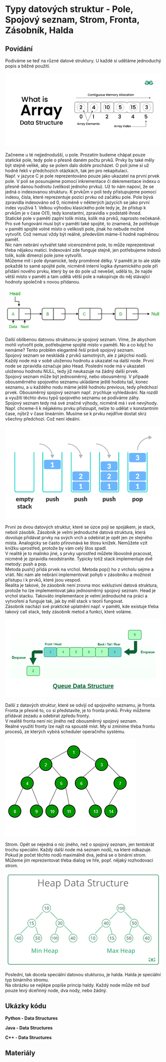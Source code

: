 Typy datových struktur - Pole, Spojový seznam, Strom, Fronta, Zásobník, Halda
===

Povídání
---

Podíváme se teď na různé datové struktury. U každé si uděláme jednoduchý popis a běžné použití.                 

![Array](array.webp)

Začneme u té nejjednodušší, u pole. Prozatím budeme chápat pouze statické pole, tedy pole o přesně daném počtu prvků. Prvky by také měly být stejně veliké, aby se polem dalo dobře procházet. O poli jsme si už hodně řekli v předchozích otázkách, tak jen pro rekapitulaci.              
Např. v jazyce C je pole reprezentováno pouze jako ukazatel na první prvek pole. V poli se posunujeme pomocí inkrementace či dekrementace indexu o přesně danou hodnotu (velikost jednoho prvku). Už to nám napoví, že se jedná o indexovanou strukturu. K prvkům v poli tedy přistupujeme pomocí indexu, čísla, které reprezentuje pozici prvku od začátku pole. Pole bývá zpravidla indexováno od 0, nicméně v některých jazycích se jako první index využívá 1. Velkou výhodou klasického pole tedy je, že přístup k prvkům je v čase O(1), tedy konstantní, zpravidla v podstatě ihned.               
Statické pole v paměti zaplní tolik místa, kolik má prvků, naprosto nečekaně. Pro své fungování musí být v paměti také spojité, to znamená, že potřebuje v paměti spojité volné místo o velikosti pole, jinak ho nebude možné vytvořit. Což nemusí vždy být reálné, především máme-li hodně naplněnou paměť.                             
Nic nám nebrání vytvářet také vícerozměrné pole, to může reprezentovat třeba nějakou matici. Indexování zde funguje stejně, jen potřebujeme indexů tolik, kolik dimenzí pole jsme vytvořili.                
Můžeme mít i pole dynamické, tedy proměnné délky. V paměti je to ale stále pokaždé to samé spojité pole, nicméně interní logika dynamického pole při přidání nového prvku, který by se do pole už nevešel, udělá to, že najde větší místo v paměti a tam udělá větší pole a nakopíruje do něj stávající hodnoty společně s novou přidanou.

![Linked List](linked_list.png)

Další oblíbenou datovou strukturou je spojový seznam. Víme, že abychom mohli vytvořit pole, potřebujeme spojité místo v paměti. No a co když ho nemáme? Tento problém elegantně řeší právě spojový seznam.                  
Spojový seznam se neskládá z prvků samotných, ale z jakýchsi nodů. Každý node má v sobě uloženou hodnotu a ukazatel na další node. První node se zpravidla označuje jako Head. Poslední node má v ukazateli uloženou hodnotu NULL, tedy již neukazuje na žádný další prvek.                 
Spojový seznam může být jednosměrný, nebo obousměrný. V případě obousměrného spojového seznamu ukládáme ještě hodotu tail, konec seznamu, a u každého nodu máme ještě hodnotu previous, tedy předchozí prvek. Obousměrný spojový seznam např. zrychluje vyhledávání. Na rozdíl a využítí těchto dvou typů spojového seznamu se podíváme záhy.               
Spojový seznam tedy má své značné výhody, nicméně má i své nevýhody. Např. chceme-li k nějakému prvku přistoupit, nelze to udělat v konstantním čase, nýbrž v čase lineárním. Musíme se k prvku nejdříve dostat skrz všechny předchozí. Což není ideální.       

![Stack](stack.webp)

První ze dvou datových struktur, které se úzce pojí se spojákem, je stack, neboli zásobík. Zásobník je velmi jednoduché datová struktura, která dovoluje přidávat prvky na svých vrch a odebírat je opět jen ze stejného místa. Analogicky se často přirovnává ke štosu knížek. Nemůžete vzít knížku uprostřed, protože by vám celý štos spadl.         
V realitě je to malinko jiné, s prvky uprostřed můžete libovolně pracovat, nicméně je zpravidla neodstraníte. Typicky totiž stack implementuje dvě metody: push a pop.          
Metoda push() přidá prvek na vrchol. Metoda pop() ho z vrcholu sejme a vrátí. Nic nám ale nebrání implementovat pohyb v zásobníku a možnost přístupu i k prvků, které jsou vespod.              
Realita je takové, že zásobník není zrovna moc exkluzivní datová struktura, protože ho lze implementovat jako jednosměrný spojový seznam. Head je vrchol stacku. Takováto implementace je velmi jednoduché na práci a vytvoření a funguje tak, jak by měl stack v teorii fungovat.                  
Zásobník nachází své praktické uplatnění např. v paměti, kde existuje třeba takový call stack, tedy zásobník metod a funkcí, které voláme.                  

![Queue](queue.png)

Další z datavých struktur, které se odvijí od spojového seznamu, je fronta. Fronta je přesně to, co si představíte, je to fronta prvků. Prvky můžeme přidávat zezadu a odebírat zpředu fronty.              
V realitě fronta není nic jiného než obousměrný spojový seznam.             
Reálné využití fronty lze najít na spoustě míst. My si zmíníme třeba frontu procesů, ze kterých vybírá scheduler operačního systému.

![Tree](tree.png)

Strom. Opět se nejedná o nic jiného, než o spojový seznam, jen tentokrát trochu speciální. Každý další node má seznam nodů, na které odkazuje. Pokud je počet těchto nodů maximálně dva, jedná se o binární strom.                  
Můžeme jím reprezentovat třeba dialog ve hře, popř. nějaký rozhodovací strom.               

![Heap](heap.png)

Poslední, tak docela speciální datovou stukturou, je halda. Halda je speciální typ binárního stromu.                
Na obrázku se nejlépe popíše princip haldy. Každý node může mít buď pouze levý dceřinný node, dva nody, nebo žádný.

Ukázky kódu
---

**Python - Data Structures**

**Java - Data Structures**

**C++ - Data Structures**

Materiály
---